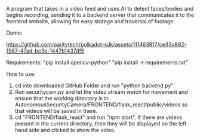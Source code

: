 A program that takes in a video feed and uses AI to detect faces/bodies and begins recording, sending it to a backend server that communicates it to the frontend website, allowing for easy storage and traversal of footage.

Demo:


https://github.com/paritytech/polkadot-sdk/assets/111463817/ce33a882-1987-47ad-bc3e-1447b1437df5



Requirements:
"pip install opencv-python"
"pip install -r requirements.txt"


How to use:
1. cd into downloaded GitHub Folder and run "python backend.py"
2. Run securitycam.py and let the video stream watch for movement and ensure that the working directory is in AutonomousSecurityCamera/FRONTEND/flask_react/public/videos so that videos will be saved in there.
3. cd "FRONTEND/flask_react" and run "npm start". If there are videos present in the current directory, then they will be displayed on the left hand side and clicked to show the video.


